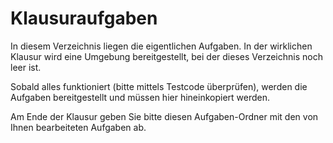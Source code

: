 # Klausuraufgaben

In diesem Verzeichnis liegen die eigentlichen Aufgaben.
In der wirklichen Klausur wird eine Umgebung bereitgestellt,
bei der dieses Verzeichnis noch leer ist.

Sobald alles funktioniert (bitte mittels Testcode überprüfen),
werden die Aufgaben bereitgestellt und müssen hier hineinkopiert werden.

Am Ende der Klausur geben Sie bitte diesen Aufgaben-Ordner mit den von Ihnen
bearbeiteten Aufgaben ab.
